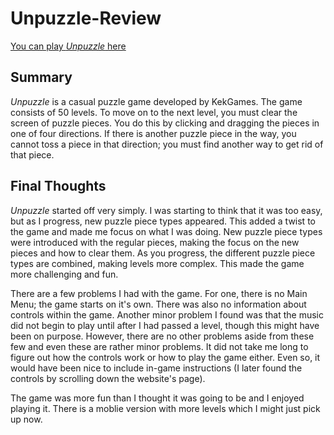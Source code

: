 # Unpuzzle-Review
[You can play *Unpuzzle* here](https://www.kongregate.com/games/KekGames/unpuzzle)

## Summary
*Unpuzzle* is a casual puzzle game developed by KekGames. The game consists of 50 levels. To move on to the next level, you must clear the screen of puzzle pieces. You do this by clicking and dragging the pieces in one of four directions. If there is another puzzle piece in the way, you cannot toss a piece in that direction; you must find another way to get rid of that piece.

## Final Thoughts
*Unpuzzle* started off very simply. I was starting to think that it was too easy, but as I progress, new puzzle piece types appeared. This added a twist to the game and made me focus on what I was doing. New puzzle piece types were introduced with the regular pieces, making the focus on the new pieces and how to clear them. As you progress, the different puzzle piece types are combined, making levels more complex. This made the game more challenging and fun.

There are a few problems I had with the game. For one, there is no Main Menu; the game starts on it's own. There was also no information about controls within the game. Another minor problem I found was that the music did not begin to play until after I had passed a level, though this might have been on purpose. However, there are no other problems aside from these few and even these are rather minor problems. It did not take me long to figure out how the controls work or how to play the game either. Even so, it would have been nice to include in-game instructions (I later found the controls by scrolling down the website's page). 

The game was more fun than I thought it was going to be and I enjoyed playing it. There is a moblie version with more levels which I might just pick up now.
